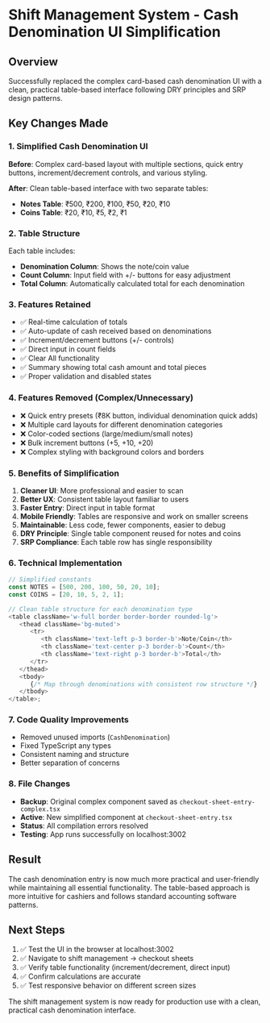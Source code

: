 # Shift Management System - Cash Denomination UI Simplification

## Overview

Successfully replaced the complex card-based cash denomination UI with a clean,
practical table-based interface following DRY principles and SRP design
patterns.

## Key Changes Made

### 1. Simplified Cash Denomination UI

**Before**: Complex card-based layout with multiple sections, quick entry
buttons, increment/decrement controls, and various styling.

**After**: Clean table-based interface with two separate tables:

-  **Notes Table**: ₹500, ₹200, ₹100, ₹50, ₹20, ₹10
-  **Coins Table**: ₹20, ₹10, ₹5, ₹2, ₹1

### 2. Table Structure

Each table includes:

-  **Denomination Column**: Shows the note/coin value
-  **Count Column**: Input field with +/- buttons for easy adjustment
-  **Total Column**: Automatically calculated total for each denomination

### 3. Features Retained

-  ✅ Real-time calculation of totals
-  ✅ Auto-update of cash received based on denominations
-  ✅ Increment/decrement buttons (+/- controls)
-  ✅ Direct input in count fields
-  ✅ Clear All functionality
-  ✅ Summary showing total cash amount and total pieces
-  ✅ Proper validation and disabled states

### 4. Features Removed (Complex/Unnecessary)

-  ❌ Quick entry presets (₹8K button, individual denomination quick adds)
-  ❌ Multiple card layouts for different denomination categories
-  ❌ Color-coded sections (large/medium/small notes)
-  ❌ Bulk increment buttons (+5, +10, +20)
-  ❌ Complex styling with background colors and borders

### 5. Benefits of Simplification

1. **Cleaner UI**: More professional and easier to scan
2. **Better UX**: Consistent table layout familiar to users
3. **Faster Entry**: Direct input in table format
4. **Mobile Friendly**: Tables are responsive and work on smaller screens
5. **Maintainable**: Less code, fewer components, easier to debug
6. **DRY Principle**: Single table component reused for notes and coins
7. **SRP Compliance**: Each table row has single responsibility

### 6. Technical Implementation

```typescript
// Simplified constants
const NOTES = [500, 200, 100, 50, 20, 10];
const COINS = [20, 10, 5, 2, 1];

// Clean table structure for each denomination type
<table className='w-full border border-border rounded-lg'>
   <thead className='bg-muted'>
      <tr>
         <th className='text-left p-3 border-b'>Note/Coin</th>
         <th className='text-center p-3 border-b'>Count</th>
         <th className='text-right p-3 border-b'>Total</th>
      </tr>
   </thead>
   <tbody>
      {/* Map through denominations with consistent row structure */}
   </tbody>
</table>;
```

### 7. Code Quality Improvements

-  Removed unused imports (`CashDenomination`)
-  Fixed TypeScript any types
-  Consistent naming and structure
-  Better separation of concerns

### 8. File Changes

-  **Backup**: Original complex component saved as
   `checkout-sheet-entry-complex.tsx`
-  **Active**: New simplified component at `checkout-sheet-entry.tsx`
-  **Status**: All compilation errors resolved
-  **Testing**: App runs successfully on localhost:3002

## Result

The cash denomination entry is now much more practical and user-friendly while
maintaining all essential functionality. The table-based approach is more
intuitive for cashiers and follows standard accounting software patterns.

## Next Steps

1. ✅ Test the UI in the browser at localhost:3002
2. ✅ Navigate to shift management → checkout sheets
3. ✅ Verify table functionality (increment/decrement, direct input)
4. ✅ Confirm calculations are accurate
5. ✅ Test responsive behavior on different screen sizes

The shift management system is now ready for production use with a clean,
practical cash denomination interface.
